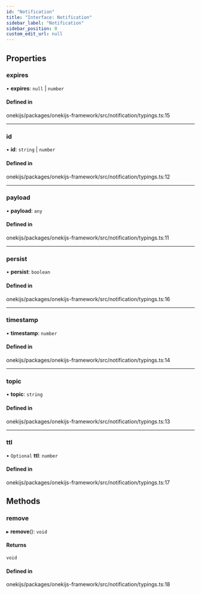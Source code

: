 ```yaml
---
id: "Notification"
title: "Interface: Notification"
sidebar_label: "Notification"
sidebar_position: 0
custom_edit_url: null
---
```


## Properties

### expires

• **expires**: ``null`` \| `number`

#### Defined in

onekijs/packages/onekijs-framework/src/notification/typings.ts:15

___

### id

• **id**: `string` \| `number`

#### Defined in

onekijs/packages/onekijs-framework/src/notification/typings.ts:12

___

### payload

• **payload**: `any`

#### Defined in

onekijs/packages/onekijs-framework/src/notification/typings.ts:11

___

### persist

• **persist**: `boolean`

#### Defined in

onekijs/packages/onekijs-framework/src/notification/typings.ts:16

___

### timestamp

• **timestamp**: `number`

#### Defined in

onekijs/packages/onekijs-framework/src/notification/typings.ts:14

___

### topic

• **topic**: `string`

#### Defined in

onekijs/packages/onekijs-framework/src/notification/typings.ts:13

___

### ttl

• `Optional` **ttl**: `number`

#### Defined in

onekijs/packages/onekijs-framework/src/notification/typings.ts:17

## Methods

### remove

▸ **remove**(): `void`

#### Returns

`void`

#### Defined in

onekijs/packages/onekijs-framework/src/notification/typings.ts:18
